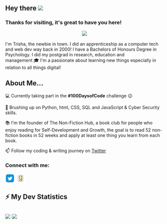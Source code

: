 <!-- welcome message -->
<h2> Hey there <img src="https://media.giphy.com/media/hvRJCLFzcasrR4ia7z/giphy.gif" width="25px"></h2>

<h3>Thanks for visiting, it's great to have you here!</h3>

<!-- retro visitor counter -->
<p align="center"> 
  <img src="https://profile-counter.glitch.me/trisha404/count.svg" />
</p>
<!--
**Trisha404/Trisha404** is a ✨ _special_ ✨ repository because its `README.md` (this file) appears on your GitHub profile.

<!-- welcome message -->
<p> I'm Trisha, the newbie in town. I did an apprenticeship as a computer tech and web dev way back in 2000! I have a Bachelors of Honours Degree in Psychology. I did my postgrad in research, education and management 🎓 I'm a passionate about learning new things especially in relation to all things digital! 

<h2><b>About Me...</b></h2>

💻 Currently taking part in the <b>#100DaysofCode</b> challenge 😉

🌱 Brushing up on Python, html, CSS, SQL and JavaScript & Cyber Security skills.

📚 I'm the founder of </b> The Non-Fiction Hub, a book club for people who enjoy reading for Self-Development and Growth, the goal is to read 52 non-fiction books in 52 weeks and apply at least one thing you learn from each book.  

📫 Follow my coding & writing journey on <a href="https://twitter.com/dunbartrisha">Twitter</a></p>

<!-- <h2>Connect with me</h2> -->
<h3 align="left">Connect with me:</h3>
<p align="left">

<a href="https://twitter.com/dunbartrisha" target="blank"><img align="center" src="https://github.com/Trisha404/Trisha404/blob/main/assets/Twitter.JPG" alt="Trisha" height="30" width="30" /></a>
<a href="https://www.goodreads.com/group/show/1108466-the-book-club-52-52-reading-for-self-development-growth-community" target="blank"><img align="center" src="https://github.com/Trisha404/Trisha404/blob/main/assets/Goodreads.JPG" alt="Trisha" height="30" width="30" /></a>


</p>

<!-- GitHub stats -->
<h2><b>⚡ My Dev Statistics</b><h2>

<p>
<!-- GitHub Stats -->
<img height="180em" src="https://github-readme-stats.vercel.app/api?username=trisha404&show_icons=true&hide_border=true" />

<!-- Most Used Languages -->
<img height="180em" src="https://github-readme-stats.vercel.app/api/top-langs/?username=trisha404&exclude_repo=KNN-Image-Classification&show_icons=true&hide_border=true&layout=compact&langs_count=8"/>
</p>


